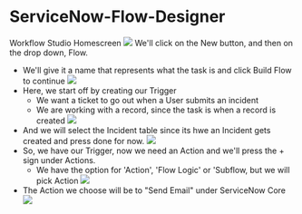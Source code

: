 # ServiceNow-Flow-Designer

Workflow Studio Homescreen
![](https://github.com/CodeWithLuwam/ServiceNow-Flow-Designer/blob/main/Images/Workflow%20Studio%20Homescreen.png?raw=true)
We'll click on the New button, and then on the drop down, Flow.
- We'll give it a name that represents what the task is and click Build Flow to continue
![](https://github.com/CodeWithLuwam/ServiceNow-Flow-Designer/blob/main/Images/Name%20the%20Flow%20.png?raw=true)
- Here, we start off by creating our Trigger
  - We want a ticket to go out when a User submits an incident
  - We are working with a record, since the task is when a record is created
 ![](https://github.com/CodeWithLuwam/ServiceNow-Flow-Designer/blob/main/Images/Workflow%20Studio%20Record%20Created.png?raw=true)
- And we will select the Incident table since its hwe an Incident gets created and press done for now.
![](https://github.com/CodeWithLuwam/ServiceNow-Flow-Designer/blob/main/Images/Select%20Incident%20Table.png?raw=true)
- So, we have our Trigger, now we need an Action and we'll press the + sign under Actions.
  - We have the option for 'Action', 'Flow Logic' or 'Subflow, but we will pick Action
    ![](https://github.com/CodeWithLuwam/ServiceNow-Flow-Designer/blob/main/Images/Options%20under%20Actions.png?raw=true)
- The Action we choose will be to "Send Email" under ServiceNow Core
![](https://github.com/CodeWithLuwam/ServiceNow-Flow-Designer/blob/main/Images/Action%20is%20to%20Send%20Email.png?raw=true)
